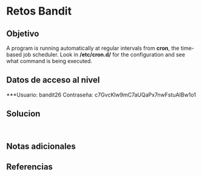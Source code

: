 # Retos Bandit

## Objetivo
A program is running automatically at regular intervals from **cron**, the time-based job scheduler. Look in **/etc/cron.d/** for the configuration and see what command is being executed.

## Datos de acceso al nivel
***Usuario: bandit26
Contraseña: c7GvcKlw9mC7aUQaPx7nwFstuAIBw1o1

## Solucion
```bash



```

## Notas adicionales
## Referencias

